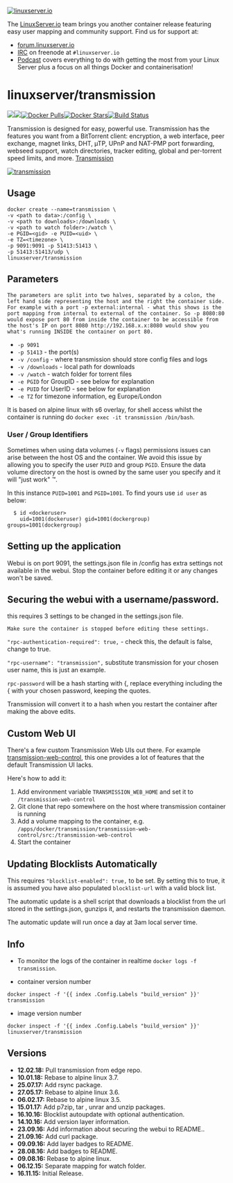 [linuxserverurl]: https://linuxserver.io
[forumurl]: https://forum.linuxserver.io
[ircurl]: https://www.linuxserver.io/irc/
[podcasturl]: https://www.linuxserver.io/podcast/
[appurl]: https://www.transmissionbt.com/
[hub]: https://hub.docker.com/r/linuxserver/transmission/

[![linuxserver.io](https://raw.githubusercontent.com/linuxserver/docker-templates/master/linuxserver.io/img/linuxserver_medium.png)][linuxserverurl]

The [LinuxServer.io][linuxserverurl] team brings you another container release featuring easy user mapping and community support. Find us for support at:
* [forum.linuxserver.io][forumurl]
* [IRC][ircurl] on freenode at `#linuxserver.io`
* [Podcast][podcasturl] covers everything to do with getting the most from your Linux Server plus a focus on all things Docker and containerisation!

# linuxserver/transmission
[![](https://images.microbadger.com/badges/version/linuxserver/transmission.svg)](https://microbadger.com/images/linuxserver/transmission "Get your own version badge on microbadger.com")[![](https://images.microbadger.com/badges/image/linuxserver/transmission.svg)](https://microbadger.com/images/linuxserver/transmission "Get your own image badge on microbadger.com")[![Docker Pulls](https://img.shields.io/docker/pulls/linuxserver/transmission.svg)][hub][![Docker Stars](https://img.shields.io/docker/stars/linuxserver/transmission.svg)][hub][![Build Status](https://ci.linuxserver.io/buildStatus/icon?job=Docker-Builders/x86-64/x86-64-transmission)](https://ci.linuxserver.io/job/Docker-Builders/job/x86-64/job/x86-64-transmission/)

Transmission is designed for easy, powerful use. Transmission has the features you want from a BitTorrent client: encryption, a web interface, peer exchange, magnet links, DHT, µTP, UPnP and NAT-PMP port forwarding, webseed support, watch directories, tracker editing, global and per-torrent speed limits, and more. [Transmission](http://www.transmissionbt.com/about/)

[![transmission](https://raw.githubusercontent.com/linuxserver/docker-templates/master/linuxserver.io/img/transmission.png)][appurl]

## Usage

```
docker create --name=transmission \
-v <path to data>:/config \
-v <path to downloads>:/downloads \
-v <path to watch folder>:/watch \
-e PGID=<gid> -e PUID=<uid> \
-e TZ=<timezone> \
-p 9091:9091 -p 51413:51413 \
-p 51413:51413/udp \
linuxserver/transmission
```

## Parameters

`The parameters are split into two halves, separated by a colon, the left hand side representing the host and the right the container side. 
For example with a port -p external:internal - what this shows is the port mapping from internal to external of the container.
So -p 8080:80 would expose port 80 from inside the container to be accessible from the host's IP on port 8080
http://192.168.x.x:8080 would show you what's running INSIDE the container on port 80.`


* `-p 9091` 
* `-p 51413` - the port(s)
* `-v /config` - where transmission should store config files and logs
* `-v /downloads` - local path for downloads
* `-v /watch` - watch folder for torrent files
* `-e PGID` for GroupID - see below for explanation
* `-e PUID` for UserID - see below for explanation
* `-e TZ` for timezone information, eg Europe/London

It is based on alpine linux with s6 overlay, for shell access whilst the container is running do `docker exec -it transmission /bin/bash`.

### User / Group Identifiers

Sometimes when using data volumes (`-v` flags) permissions issues can arise between the host OS and the container. We avoid this issue by allowing you to specify the user `PUID` and group `PGID`. Ensure the data volume directory on the host is owned by the same user you specify and it will "just work" ™.

In this instance `PUID=1001` and `PGID=1001`. To find yours use `id user` as below:

```
  $ id <dockeruser>
    uid=1001(dockeruser) gid=1001(dockergroup) groups=1001(dockergroup)
```

## Setting up the application 

Webui is on port 9091, the settings.json file in /config has extra settings not available in the webui. Stop the container before editing it or any changes won't be saved.

## Securing the webui with a username/password.

this requires 3 settings to be changed in the settings.json file.

`Make sure the container is stopped before editing these settings.`

`"rpc-authentication-required": true,` - check this, the default is false, change to true.

`"rpc-username": "transmission",` substitute transmission for your chosen user name, this is just an example.

`rpc-password` will be a hash starting with {, replace everything including the { with your chosen password, keeping the quotes.

Transmission will convert it to a hash when you restart the container after making the above edits.

## Custom Web UI

There's a few custom Transmission Web UIs out there. For example [transmission-web-control](https://github.com/ronggang/transmission-web-control), this one provides a lot of features that the default Transmission UI lacks.

Here's how to add it:

1) Add environment variable `TRANSMISSION_WEB_HOME` and set it to `/transmission-web-control`
2) Git clone that repo somewhere on the host where transmission container is running
3) Add a volume mapping to the container, e.g. `/apps/docker/transmission/transmission-web-control/src:/transmission-web-control`
4) Start the container

## Updating Blocklists Automatically

This requires `"blocklist-enabled": true,` to be set. By setting this to true, it is assumed you have also populated `blocklist-url` with a valid block list.

The automatic update is a shell script that downloads a blocklist from the url stored in the settings.json, gunzips it, and restarts the transmission daemon.

The automatic update will run once a day at 3am local server time.

## Info

* To monitor the logs of the container in realtime `docker logs -f transmission`.

* container version number 

`docker inspect -f '{{ index .Config.Labels "build_version" }}' transmission`

* image version number

`docker inspect -f '{{ index .Config.Labels "build_version" }}' linuxserver/transmission`


## Versions

+ **12.02.18:** Pull transmission from edge repo.
+ **10.01.18:** Rebase to alpine linux 3.7.
+ **25.07.17:** Add rsync package.
+ **27.05.17:** Rebase to alpine linux 3.6.
+ **06.02.17:** Rebase to alpine linux 3.5.
+ **15.01.17:** Add p7zip, tar , unrar and unzip packages.
+ **16.10.16:** Blocklist autoupdate with optional authentication.
+ **14.10.16:** Add version layer information.
+ **23.09.16:** Add information about securing the webui to README..
+ **21.09.16:** Add curl package.
+ **09.09.16:** Add layer badges to README.
+ **28.08.16:** Add badges to README.
+ **09.08.16:** Rebase to alpine linux.
+ **06.12.15:** Separate mapping for watch folder.
+ **16.11.15:** Initial Release. 

